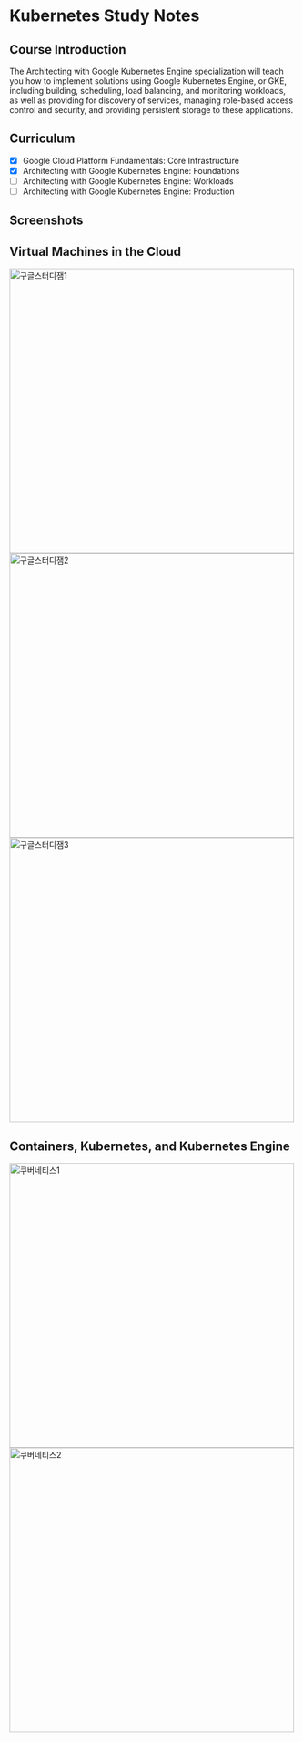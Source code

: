 # Kubernetes Study Notes
Course Introduction
------------
The Architecting with Google Kubernetes Engine specialization will teach you how to implement solutions using Google Kubernetes Engine, or GKE, including building, scheduling, load balancing, and monitoring workloads, as well as providing for discovery of services, managing role-based access control and security, and providing persistent storage to these applications.

Curriculum
-----------
- [X] Google Cloud Platform Fundamentals: Core Infrastructure 
- [X] Architecting with Google Kubernetes Engine: Foundations 
- [ ] Architecting with Google Kubernetes Engine: Workloads 
- [ ] Architecting with Google Kubernetes Engine: Production

Screenshots 
------------

Virtual Machines in the Cloud
---------------
<div> 
<img width="500" alt="구글스터디잼1" src="https://user-images.githubusercontent.com/13130145/57969734-e97f0280-79b4-11e9-9f57-2348b07940c9.png">
<img width="500" alt="구글스터디잼2" src="https://user-images.githubusercontent.com/13130145/57969736-e97f0280-79b4-11e9-8375-0bbf1fbbefc3.png">
<img width="500" alt="구글스터디잼3" src="https://user-images.githubusercontent.com/13130145/57969738-e97f0280-79b4-11e9-8535-718494948197.png">
</div>

Containers, Kubernetes, and Kubernetes Engine
---------------
<div> 
<img width="500" alt="쿠버네티스1" src="https://user-images.githubusercontent.com/13130145/57969759-ed128980-79b4-11e9-9b75-687d93113d24.png">
<img width="500" alt="쿠버네티스2" src="https://user-images.githubusercontent.com/13130145/57969760-ed128980-79b4-11e9-8f70-13d7e1e4117f.png">
</div>
